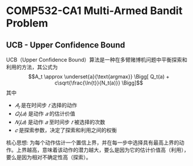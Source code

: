 # COMP532-CA1 Multi-Armed Bandit Problem
## UCB - Upper Confidence Bound
UCB（Upper Confidence Bound）算法是一种在多臂赌博机问题中平衡探索和利用的方法，其公式为
$$A_t \approx \underset{a}{\text{argmax}}
\Bigg[ Q_t(a) + c\sqrt{\frac{\ln{t}}{N_t(a)}} \Bigg]$$
其中
+ $𝐴_𝑡$ 是在时间步 $𝑡$ 选择的动作
+ $𝑄_𝑡(𝑎)$ 是动作 $𝑎$ 的估计价值
+ $𝑁_𝑡(𝑎)$ 是动作 $𝑎$ 至时间步 $𝑡$ 被选择的次数
+ $𝑐$ 是探索参数，决定了探索和利用之间的权衡

核心思想: 为每个动作估计一个置信上界，并在每一步中选择具有最高上界的动作。上界越高，意味着该动作的潜力越大，要么是因为它的估计价值高（利用），要么是因为相对不确定性高（探索）。